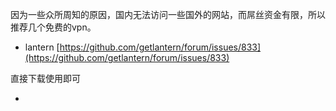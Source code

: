 因为一些众所周知的原因，国内无法访问一些国外的网站，而屌丝资金有限，所以推荐几个免费的vpn。

* lantern [https://github.com/getlantern/forum/issues/833](https://github.com/getlantern/forum/issues/833)

直接下载使用即可

* 


